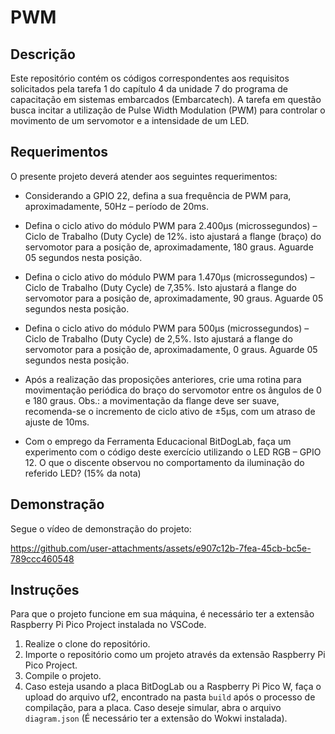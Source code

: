 # PWM

## Descrição

Este repositório contém os códigos correspondentes aos requisitos solicitados pela tarefa 1 do capítulo 4 da unidade 7 do programa de capacitação em sistemas embarcados (Embarcatech). A tarefa em questão busca incitar a utilização de Pulse Width Modulation (PWM) para controlar o movimento de um servomotor e a intensidade de um LED.

## Requerimentos

O presente projeto deverá atender aos seguintes requerimentos:

* Considerando a GPIO 22, defina a sua frequência de PWM para, aproximadamente, 50Hz – período de 20ms.

* Defina o ciclo ativo do módulo PWM para 2.400µs (microssegundos) – Ciclo de Trabalho (Duty Cycle) de 12%. isto ajustará a flange (braço) do servomotor para a posição de, aproximadamente, 180 graus. Aguarde 05 segundos nesta posição. 

* Defina o ciclo ativo do módulo PWM para 1.470µs (microssegundos) – Ciclo de Trabalho (Duty Cycle) de 7,35%. Isto ajustará a flange do servomotor para a posição de, aproximadamente, 90 graus. Aguarde 05 segundos nesta posição.

* Defina o ciclo ativo do módulo PWM para 500µs (microssegundos) – Ciclo de Trabalho (Duty Cycle) de 2,5%. Isto ajustará a flange do servomotor para a posição de, aproximadamente, 0 graus. Aguarde 05 segundos nesta posição.

* Após a realização das proposições anteriores, crie uma rotina para movimentação periódica do braço do servomotor entre os ângulos de 0 e 180 graus.  Obs.: a movimentação da flange deve ser suave, recomenda-se o incremento de ciclo ativo de ±5µs, com um atraso de ajuste de 10ms.

* Com o emprego da Ferramenta Educacional BitDogLab, faça um experimento com o código deste exercício utilizando o LED RGB – GPIO 12. O que o discente observou no comportamento da iluminação do referido LED? (15% da nota) 

## Demonstração

Segue o vídeo de demonstração do projeto:

https://github.com/user-attachments/assets/e907c12b-7fea-45cb-bc5e-789ccc460548

## Instruções

Para que o projeto funcione em sua máquina, é necessário ter a extensão Raspberry Pi Pico Project instalada no VSCode.

1. Realize o clone do repositório.
2. Importe o repositório como um projeto através da extensão Raspberry Pi Pico Project.
3. Compile o projeto.
4. Caso esteja usando a placa BitDogLab ou a Raspberry Pi Pico W, faça o upload do arquivo uf2, encontrado na pasta `build` após o processo de compilação, para a placa. Caso deseje simular, abra o arquivo `diagram.json` (É necessário ter a extensão do Wokwi instalada).
